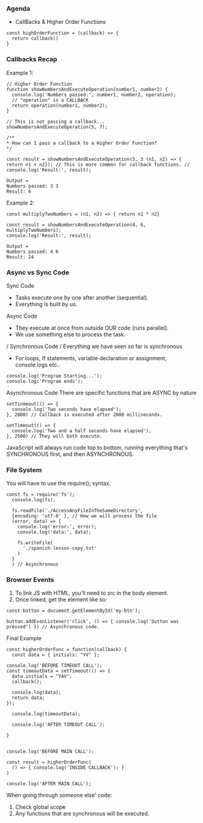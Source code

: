 ### Agenda
- CallBacks & Higher Order Functions

```
const highOrderFunction = (callback) => {
  return callback()
}
```

### Callbacks Recap
Example 1:


```
// Higher Order Function 
function showNumbersAndExecuteOperation(number1, number2) {
  console.log('Numbers passed:', number1, number2, operation);
  // "operation" is a CALLBACK
  return operation(number1, number2);
}

// This is not passing a callback...
showNumbersAndExecuteOperation(5, 7);

/**
* How can I pass a callback to a Higher Order Function?
*/

const result = showNumbersAndExecuteOperation(3, 3 (n1, n2) => { return n1 + n2}); // This is more common for callback functions. //
console.log('Result:', result);

Output = 
Numbers passed: 3 3
Result: 6
```

Example 2:
```
const multiplyTwoNumbers = (n1, n2) => { return n1 * n2}

const result = showNumbersAndExecuteOperation(4, 6, multiplyTwoNumbers);
console.log('Result:', result);

Output =
Numbers passed: 4 6
Result: 24
```

### Async vs Sync Code

Sync Code
 - Tasks execute one by one after another (sequential).
 - Everything is built by us.

 Async Code
 - They execute at once from outside OUR code (runs parallel).
 - We use something else to process the task.


/ Synchronous Code /
Everything we have seen so far is synchronous 
- For loops, If statements, variable declaration or assignment, console.logs etc..
```
console.log('Program Starting...');
console.log('Program ends');
```
Asynchronous Code
There are specific functions that are ASYNC by nature
```
setTinmeout(() => {
  console.log('Two seconds have elapsed');
}, 2000) // Callback is executed after 2000 milliseconds.

setTimeout(() => {
  console.log('Two and a half seconds have elapsed');
}, 2500) // They will both execute.
```
JavaScript will always run code top to bottom, running everything that's SYNCHRONOUS first, and then ASYNCHRONOUS.

### File System
You will have to use the require(); syntax.
```
const fs = require('fs');
  console.log(fs);

  fs.readFile('./AccessAnyFileInTheSameDirectory', 
  {encoding: 'utf-8' }, // How we will process the file 
  (error, data) => {
    console.log('error:', error);
    console.log('data:', data);

    fs.writeFile(
      './spanish-lesson-copy.txt'
    )
  }
  ) // Asynchronous
```

  ### Browser Events

1. To link JS with HTML, you'll need to src in the body element.
2. Once linked, get the element like so:

```
const button = document.getElementById('my-btn');

button.addEvenListener('click', () => { console.log('button was pressed') }) // Asynchronous code.
```

Final Example

``` 
const higherOrderFunc = function(callback) {
  const data = { initials: "YV" };

console.log('BEFORE TIMEOUT CALL');
const timeoutData = setTimeout(() => {
  data.initials = "YAV";
  callback();

  console.log(data);
  return data;
});

  console.log(timeoutData);

  console.log('AFTER TIMEOUT CALL');

}


console.log('BEFORE MAIN CALL');

const result = higherOrderFunc(
  () => { console.log('INSIDE CALLBACK'); }
)

console.log('AFTER MAIN CALL');
```

When going through someone else' code:
1. Check global scope
2. Any functions that are synchronous will be executed.